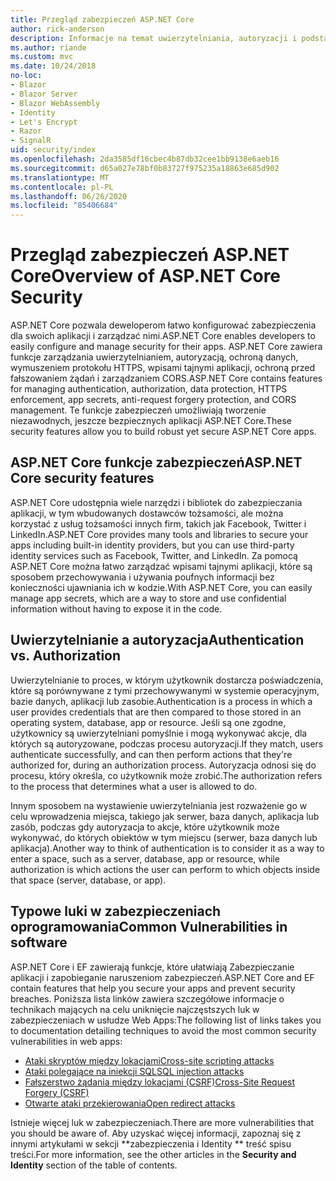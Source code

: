 ```yaml
---
title: Przegląd zabezpieczeń ASP.NET Core
author: rick-anderson
description: Informacje na temat uwierzytelniania, autoryzacji i podstaw zabezpieczeń w programie ASP.NET Core.
ms.author: riande
ms.custom: mvc
ms.date: 10/24/2018
no-loc:
- Blazor
- Blazor Server
- Blazor WebAssembly
- Identity
- Let's Encrypt
- Razor
- SignalR
uid: security/index
ms.openlocfilehash: 2da3585df16cbec4b87db32cee1bb9138e6aeb16
ms.sourcegitcommit: d65a027e78bf0b83727f975235a18863e685d902
ms.translationtype: MT
ms.contentlocale: pl-PL
ms.lasthandoff: 06/26/2020
ms.locfileid: "85406684"
---
```

# <a name="overview-of-aspnet-core-security"></a><span data-ttu-id="52694-103">Przegląd zabezpieczeń ASP.NET Core</span><span class="sxs-lookup"><span data-stu-id="52694-103">Overview of ASP.NET Core Security</span></span>

<span data-ttu-id="52694-104">ASP.NET Core pozwala deweloperom łatwo konfigurować zabezpieczenia dla swoich aplikacji i zarządzać nimi.</span><span class="sxs-lookup"><span data-stu-id="52694-104">ASP.NET Core enables developers to easily configure and manage security for their apps.</span></span> <span data-ttu-id="52694-105">ASP.NET Core zawiera funkcje zarządzania uwierzytelnianiem, autoryzacją, ochroną danych, wymuszeniem protokołu HTTPS, wpisami tajnymi aplikacji, ochroną przed fałszowaniem żądań i zarządzaniem CORS.</span><span class="sxs-lookup"><span data-stu-id="52694-105">ASP.NET Core contains features for managing authentication, authorization, data protection, HTTPS enforcement, app secrets, anti-request forgery protection, and CORS management.</span></span> <span data-ttu-id="52694-106">Te funkcje zabezpieczeń umożliwiają tworzenie niezawodnych, jeszcze bezpiecznych aplikacji ASP.NET Core.</span><span class="sxs-lookup"><span data-stu-id="52694-106">These security features allow you to build robust yet secure ASP.NET Core apps.</span></span>

## <a name="aspnet-core-security-features"></a><span data-ttu-id="52694-107">ASP.NET Core funkcje zabezpieczeń</span><span class="sxs-lookup"><span data-stu-id="52694-107">ASP.NET Core security features</span></span>

<span data-ttu-id="52694-108">ASP.NET Core udostępnia wiele narzędzi i bibliotek do zabezpieczania aplikacji, w tym wbudowanych dostawców tożsamości, ale można korzystać z usług tożsamości innych firm, takich jak Facebook, Twitter i LinkedIn.</span><span class="sxs-lookup"><span data-stu-id="52694-108">ASP.NET Core provides many tools and libraries to secure your apps including built-in identity providers, but you can use third-party identity services such as Facebook, Twitter, and LinkedIn.</span></span> <span data-ttu-id="52694-109">Za pomocą ASP.NET Core można łatwo zarządzać wpisami tajnymi aplikacji, które są sposobem przechowywania i używania poufnych informacji bez konieczności ujawniania ich w kodzie.</span><span class="sxs-lookup"><span data-stu-id="52694-109">With ASP.NET Core, you can easily manage app secrets, which are a way to store and use confidential information without having to expose it in the code.</span></span>

## <a name="authentication-vs-authorization"></a><span data-ttu-id="52694-110">Uwierzytelnianie a autoryzacja</span><span class="sxs-lookup"><span data-stu-id="52694-110">Authentication vs. Authorization</span></span>

<span data-ttu-id="52694-111">Uwierzytelnianie to proces, w którym użytkownik dostarcza poświadczenia, które są porównywane z tymi przechowywanymi w systemie operacyjnym, bazie danych, aplikacji lub zasobie.</span><span class="sxs-lookup"><span data-stu-id="52694-111">Authentication is a process in which a user provides credentials that are then compared to those stored in an operating system, database, app or resource.</span></span> <span data-ttu-id="52694-112">Jeśli są one zgodne, użytkownicy są uwierzytelniani pomyślnie i mogą wykonywać akcje, dla których są autoryzowane, podczas procesu autoryzacji.</span><span class="sxs-lookup"><span data-stu-id="52694-112">If they match, users authenticate successfully, and can then perform actions that they're authorized for, during an authorization process.</span></span> <span data-ttu-id="52694-113">Autoryzacja odnosi się do procesu, który określa, co użytkownik może zrobić.</span><span class="sxs-lookup"><span data-stu-id="52694-113">The authorization refers to the process that determines what a user is allowed to do.</span></span>

<span data-ttu-id="52694-114">Innym sposobem na wystawienie uwierzytelniania jest rozważenie go w celu wprowadzenia miejsca, takiego jak serwer, baza danych, aplikacja lub zasób, podczas gdy autoryzacja to akcje, które użytkownik może wykonywać, do których obiektów w tym miejscu (serwer, baza danych lub aplikacja).</span><span class="sxs-lookup"><span data-stu-id="52694-114">Another way to think of authentication is to consider it as a way to enter a space, such as a server, database, app or resource, while authorization is which actions the user can perform to which objects inside that space (server, database, or app).</span></span>

## <a name="common-vulnerabilities-in-software"></a><span data-ttu-id="52694-115">Typowe luki w zabezpieczeniach oprogramowania</span><span class="sxs-lookup"><span data-stu-id="52694-115">Common Vulnerabilities in software</span></span>

<span data-ttu-id="52694-116">ASP.NET Core i EF zawierają funkcje, które ułatwiają Zabezpieczanie aplikacji i zapobieganie naruszeniom zabezpieczeń.</span><span class="sxs-lookup"><span data-stu-id="52694-116">ASP.NET Core and EF contain features that help you secure your apps and prevent security breaches.</span></span> <span data-ttu-id="52694-117">Poniższa lista linków zawiera szczegółowe informacje o technikach mających na celu uniknięcie najczęstszych luk w zabezpieczeniach w usłudze Web Apps:</span><span class="sxs-lookup"><span data-stu-id="52694-117">The following list of links takes you to documentation detailing techniques to avoid the most common security vulnerabilities in web apps:</span></span>

* [<span data-ttu-id="52694-118">Ataki skryptów między lokacjami</span><span class="sxs-lookup"><span data-stu-id="52694-118">Cross-site scripting attacks</span></span>](xref:security/cross-site-scripting)
* [<span data-ttu-id="52694-119">Ataki polegające na iniekcji SQL</span><span class="sxs-lookup"><span data-stu-id="52694-119">SQL injection attacks</span></span>](/ef/core/querying/raw-sql)
* [<span data-ttu-id="52694-120">Fałszerstwo żądania między lokacjami (CSRF)</span><span class="sxs-lookup"><span data-stu-id="52694-120">Cross-Site Request Forgery (CSRF)</span></span>](xref:security/anti-request-forgery)
* [<span data-ttu-id="52694-121">Otwarte ataki przekierowania</span><span class="sxs-lookup"><span data-stu-id="52694-121">Open redirect attacks</span></span>](xref:security/preventing-open-redirects)

<span data-ttu-id="52694-122">Istnieje więcej luk w zabezpieczeniach.</span><span class="sxs-lookup"><span data-stu-id="52694-122">There are more vulnerabilities that you should be aware of.</span></span> <span data-ttu-id="52694-123">Aby uzyskać więcej informacji, zapoznaj się z innymi artykułami w sekcji \*\*zabezpieczenia i Identity \*\* treść spisu treści.</span><span class="sxs-lookup"><span data-stu-id="52694-123">For more information, see the other articles in the **Security and Identity** section of the table of contents.</span></span>
